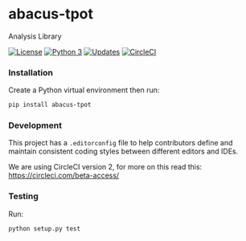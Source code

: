 # abacus-tpot
Analysis Library

[![License](https://img.shields.io/badge/License-Apache%202.0-blue.svg)](https://opensource.org/licenses/Apache-2.0)
[![Python 3](https://pyup.io/repos/github/workforce-data-initiative/abacus-tpot/python-3-shield.svg)](https://pyup.io/repos/github/workforce-data-initiative/abacus-tpot/)
[![Updates](https://pyup.io/repos/github/workforce-data-initiative/abacus-tpot/shield.svg)](https://pyup.io/repos/github/workforce-data-initiative/abacus-tpot/)
[![CircleCI](https://circleci.com/gh/workforce-data-initiative/abacus-tpot.svg?style=svg)](https://circleci.com/gh/workforce-data-initiative/abacus-tpot)

### Installation

Create a Python virtual environment then run:

```bash
pip install abacus-tpot
```

### Development

This project has a `.editorconfig` file to help contributors define and maintain consistent coding styles between different editors and IDEs.

We are using CircleCI version 2, for more on this read this: https://circleci.com/beta-access/

### Testing

Run:
```bash
python setup.py test
```
